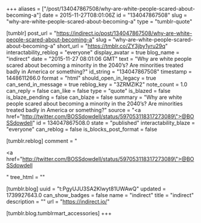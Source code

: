 +++
aliases = ["/post/134047867508/why-are-white-people-scared-about-becoming-a"]
date = 2015-11-27T08:01:06Z
id = "134047867508"
slug = "why-are-white-people-scared-about-becoming-a"
type = "tumblr-quote"

[tumblr]
post_url = "https://indirect.io/post/134047867508/why-are-white-people-scared-about-becoming-a"
slug = "why-are-white-people-scared-about-becoming-a"
short_url = "https://tmblr.co/ZY3jby1yru29q"
interactability_reblog = "everyone"
display_avatar = true
blog_name = "indirect"
date = "2015-11-27 08:01:06 GMT"
text = "Why are white people scared about becoming a minority in the 2040&rsquo;s? Are minorities treated badly in America or something?"
id_string = "134047867508"
timestamp = 1448611266.0
format = "html"
should_open_in_legacy = true
can_send_in_message = true
reblog_key = "3ZRMZlK2"
note_count = 1.0
can_reply = false
can_like = false
type = "quote"
is_blazed = false
is_blaze_pending = false
can_blaze = false
summary = "Why are white people scared about becoming a minority in the 2040’s? Are minorities treated badly in America or something?"
source = "<a href=\"http://twitter.com/BOSSdowdell/status/597053118317273089\">@BOSSdowdell</a>"
id = 134047867508.0
state = "published"
interactability_blaze = "everyone"
can_reblog = false
is_blocks_post_format = false

[tumblr.reblog]
comment = "<p><a href=\"http://twitter.com/BOSSdowdell/status/597053118317273089\">@BOSSdowdell</a></p>"
tree_html = ""

[tumblr.blog]
uuid = "t:PgyUJU3SA2Klwyt81UWAwQ"
updated = 1739927643.0
can_show_badges = false
name = "indirect"
title = "indirect"
description = ""
url = "https://indirect.io/"

[tumblr.blog.tumblrmart_accessories]
+++
